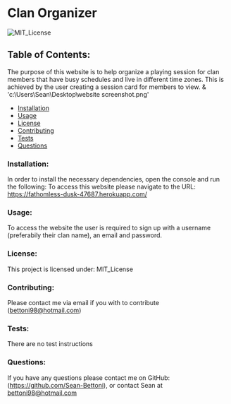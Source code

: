 
  # Clan Organizer

  ![MIT_License](https://img.shields.io/badge/MIT_License-License-purple)
  ## Table of Contents:
  The purpose of this website is to help organize a playing session for clan members that have busy schedules and live in different time zones. This is achieved by the user creating a session card for members to view. & 'c:\Users\Sean\Desktop\website screenshot.png'
  * [Installation](#install)
  * [Usage](#usage)
  * [License](#license)
  * [Contributing](#contribute)
  * [Tests](#tests)
  * [Questions](#questions)
  ### Installation:
  In order to install the necessary dependencies, open the console and run the following:
  To access this website please navigate to the URL: https://fathomless-dusk-47687.herokuapp.com/
  ### Usage:
  To access the website the user is required to sign up with a username (preferabily their clan name), an email and password.
  ### License:
  This project is licensed under:
  MIT_License
  ### Contributing:
  Please contact me via email if you with to contribute (bettoni98@hotmail.com)
  ### Tests:
  There are no test instructions
  ### Questions:
  If you have any questions please contact me on GitHub:
  (https://github.com/Sean-Bettoni), or contact Sean at bettoni98@hotmail.com
  